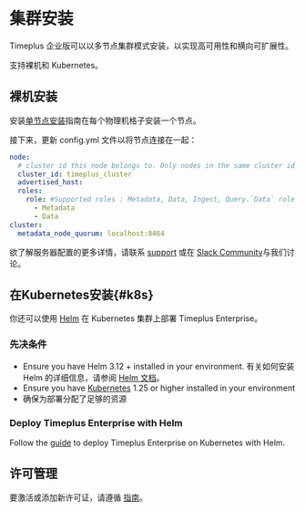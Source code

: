 # 集群安装

Timeplus 企业版可以以多节点集群模式安装，以实现高可用性和横向可扩展性。

支持裸机和 Kubernetes。

## 裸机安装

安装[单节点安装](singlenode_install)指南在每个物理机格子安装一个节点。

接下来，更新 config.yml 文件以将节点连接在一起：

```yaml
node:
  # cluster id this node belongs to. Only nodes in the same cluster id can form a cluster
  cluster_id: timeplus_cluster
  advertised_host:
  roles:
    role: #Supported roles : Metadata, Data, Ingest, Query.`Data` role contains both `Ingest and Query` roles
      - Metadata
      - Data
cluster:
  metadata_node_quorum: localhost:8464
```

欲了解服务器配置的更多详情，请联系 [support](mailto:support@timeplus.com) 或在 [Slack Community](timeplus.com/slack)与我们讨论。

## 在Kubernetes安装{#k8s}

你还可以使用 [Helm](https://helm.sh/) 在 Kubernetes 集群上部署 Timeplus Enterprise。

### 先决条件

- Ensure you have Helm 3.12 + installed in your environment. 有关如何安装 Helm 的详细信息，请参阅 [Helm 文档](https://helm.sh/docs/intro/install/)。
- Ensure you have [Kubernetes](https://kubernetes.io/) 1.25 or higher installed in your environment
- 确保为部署分配了足够的资源

### Deploy Timeplus Enterprise with Helm

Follow the [guide](k8s-helm) to deploy Timeplus Enterprise on Kubernetes with Helm.

## 许可管理

要激活或添加新许可证，请遵循 [指南](server_config#license)。
